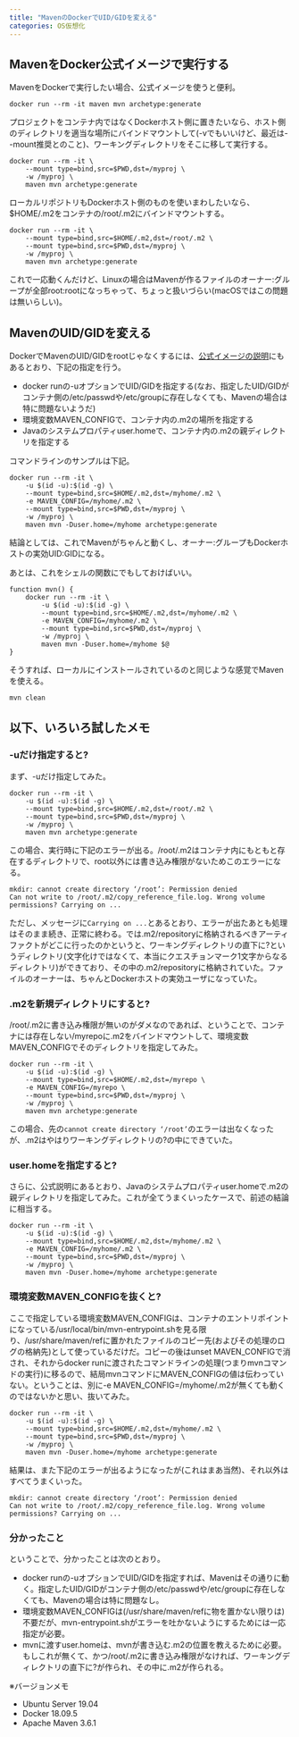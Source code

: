```yaml
---
title: "MavenのDockerでUID/GIDを変える"
categories: OS仮想化
---
```


## MavenをDocker公式イメージで実行する

MavenをDockerで実行したい場合、公式イメージを使うと便利。

```shell
docker run --rm -it maven mvn archetype:generate
```

プロジェクトをコンテナ内ではなくDockerホスト側に置きたいなら、ホスト側のディレクトリを適当な場所にバインドマウントして(-vでもいいけど、最近は--mount推奨とのこと)、ワーキングディレクトリをそこに移して実行する。

```shell
docker run --rm -it \
    --mount type=bind,src=$PWD,dst=/myproj \
    -w /myproj \
    maven mvn archetype:generate
```

ローカルリポジトリもDockerホスト側のものを使いまわしたいなら、$HOME/.m2をコンテナの/root/.m2にバインドマウントする。

```shell
docker run --rm -it \
    --mount type=bind,src=$HOME/.m2,dst=/root/.m2 \
    --mount type=bind,src=$PWD,dst=/myproj \
    -w /myproj \
    maven mvn archetype:generate
```

これで一応動くんだけど、Linuxの場合はMavenが作るファイルのオーナー:グループが全部root:rootになっちゃって、ちょっと扱いづらい(macOSではこの問題は無いらしい)。

## MavenのUID/GIDを変える

DockerでMavenのUID/GIDをrootじゃなくするには、[公式イメージの説明](https://hub.docker.com/_/maven)にもあるとおり、下記の指定を行う。

- docker runの-uオプションでUID/GIDを指定する(なお、指定したUID/GIDがコンテナ側の/etc/passwdや/etc/groupに存在しなくても、Mavenの場合は特に問題ないようだ)
- 環境変数MAVEN_CONFIGで、コンテナ内の.m2の場所を指定する
- Javaのシステムプロパティuser.homeで、コンテナ内の.m2の親ディレクトリを指定する

コマンドラインのサンプルは下記。

```shell
docker run --rm -it \
    -u $(id -u):$(id -g) \
    --mount type=bind,src=$HOME/.m2,dst=/myhome/.m2 \
    -e MAVEN_CONFIG=/myhome/.m2 \
    --mount type=bind,src=$PWD,dst=/myproj \
    -w /myproj \
    maven mvn -Duser.home=/myhome archetype:generate
```

結論としては、これでMavenがちゃんと動くし、オーナー:グループもDockerホストの実効UID:GIDになる。

あとは、これをシェルの関数にでもしておけばいい。

```shell
function mvn() {
    docker run --rm -it \
        -u $(id -u):$(id -g) \
        --mount type=bind,src=$HOME/.m2,dst=/myhome/.m2 \
        -e MAVEN_CONFIG=/myhome/.m2 \
        --mount type=bind,src=$PWD,dst=/myproj \
        -w /myproj \
        maven mvn -Duser.home=/myhome $@
}
```

そうすれば、ローカルにインストールされているのと同じような感覚でMavenを使える。

```shell
mvn clean
```

## 以下、いろいろ試したメモ

### -uだけ指定すると?

まず、-uだけ指定してみた。

```shell
docker run --rm -it \
    -u $(id -u):$(id -g) \
    --mount type=bind,src=$HOME/.m2,dst=/root/.m2 \
    --mount type=bind,src=$PWD,dst=/myproj \
    -w /myproj \
    maven mvn archetype:generate
```

この場合、実行時に下記のエラーが出る。/root/.m2はコンテナ内にもともと存在するディレクトリで、root以外には書き込み権限がないためこのエラーになる。

```console
mkdir: cannot create directory ‘/root’: Permission denied
Can not write to /root/.m2/copy_reference_file.log. Wrong volume permissions? Carrying on ...
```

ただし、メッセージに`Carrying on ...`とあるとおり、エラーが出たあとも処理はそのまま続き、正常に終わる。では.m2/repositoryに格納されるべきアーティファクトがどこに行ったのかというと、ワーキングディレクトリの直下に?というディレクトリ(文字化けではなくて、本当にクエスチョンマーク1文字からなるディレクトリ)ができており、その中の.m2/repositoryに格納されていた。ファイルのオーナーは、ちゃんとDockerホストの実効ユーザになっていた。

### .m2を新規ディレクトリにすると?

/root/.m2に書き込み権限が無いのがダメなのであれば、ということで、コンテナには存在しない/myrepoに.m2をバインドマウントして、環境変数MAVEN_CONFIGでそのディレクトリを指定してみた。

```shell
docker run --rm -it \
    -u $(id -u):$(id -g) \
    --mount type=bind,src=$HOME/.m2,dst=/myrepo \
    -e MAVEN_CONFIG=/myrepo \
    --mount type=bind,src=$PWD,dst=/myproj \
    -w /myproj \
    maven mvn archetype:generate
```

この場合、先の`cannot create directory ‘/root’`のエラーは出なくなったが、.m2はやはりワーキングディレクトリの?の中にできていた。

### user.homeを指定すると?

さらに、公式説明にあるとおり、Javaのシステムプロパティuser.homeで.m2の親ディレクトリを指定してみた。これが全てうまくいったケースで、前述の結論に相当する。

```shell
docker run --rm -it \
    -u $(id -u):$(id -g) \
    --mount type=bind,src=$HOME/.m2,dst=/myhome/.m2 \
    -e MAVEN_CONFIG=/myhome/.m2 \
    --mount type=bind,src=$PWD,dst=/myproj \
    -w /myproj \
    maven mvn -Duser.home=/myhome archetype:generate
```

### 環境変数MAVEN_CONFIGを抜くと?

ここで指定している環境変数MAVEN_CONFIGは、コンテナのエントリポイントになっている/usr/local/bin/mvn-entrypoint.shを見る限り、/usr/share/maven/refに置かれたファイルのコピー先(およびその処理のログの格納先)として使っているだけだ。コピーの後はunset MAVEN_CONFIGで消され、それからdocker runに渡されたコマンドラインの処理(つまりmvnコマンドの実行)に移るので、結局mvnコマンドにMAVEN_CONFIGの値は伝わっていない。ということは、別に-e MAVEN_CONFIG=/myhome/.m2が無くても動くのではないかと思い、抜いてみた。

```shell
docker run --rm -it \
    -u $(id -u):$(id -g) \
    --mount type=bind,src=$HOME/.m2,dst=/myhome/.m2 \
    --mount type=bind,src=$PWD,dst=/myproj \
    -w /myproj \
    maven mvn -Duser.home=/myhome archetype:generate
```

結果は、また下記のエラーが出るようになったが(これはまあ当然)、それ以外はすべてうまくいった。

```console
mkdir: cannot create directory ‘/root’: Permission denied
Can not write to /root/.m2/copy_reference_file.log. Wrong volume permissions? Carrying on ...
```

### 分かったこと

ということで、分かったことは次のとおり。

- docker runの-uオプションでUID/GIDを指定すれば、Mavenはその通りに動く。指定したUID/GIDがコンテナ側の/etc/passwdや/etc/groupに存在しなくても、Mavenの場合は特に問題なし。
- 環境変数MAVEN_CONFIGは(/usr/share/maven/refに物を置かない限りは)不要だが、mvn-entrypoint.shがエラーを吐かないようにするためには一応指定が必要。
- mvnに渡すuser.homeは、mvnが書き込む.m2の位置を教えるために必要。もしこれが無くて、かつ/root/.m2に書き込み権限がなければ、ワーキングディレクトリの直下に?が作られ、その中に.m2が作られる。

※バージョンメモ

- Ubuntu Server 19.04
- Docker 18.09.5
- Apache Maven 3.6.1

